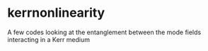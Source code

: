 # kerrnonlinearity
A few codes looking at the entanglement between the mode fields interacting in a Kerr medium
